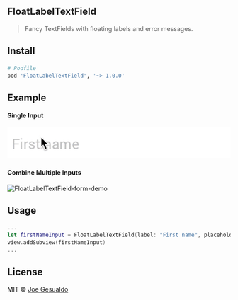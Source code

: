 ## FloatLabelTextField
> Fancy TextFields with floating labels and error messages.

## Install
```ruby
# Podfile
pod 'FloatLabelTextField', '~> 1.0.0'
```

## Example
#### Single Input
![FloatLabelTextField-demo](https://github.com/joegesualdo/FloatLabelTextField/raw/master/FloatLabelTextField_demo.gif)
#### Combine Multiple Inputs
![FloatLabelTextField-form-demo](https://github.com/joegesualdo/FloatLabelTextField/raw/master/FloatLabelTextField-form_demo.gif)

## Usage
```Swift
...
let firstNameInput = FloatLabelTextField(label: "First name", placeholder: "First name")
view.addSubview(firstNameInput)
...
```

## License
MIT © [Joe Gesualdo]()
